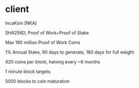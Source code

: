 client
======

IncaKoin [NKA]

SHA256D, Proof of Work+Proof of Stake

Max 190 million Proof of Work Coins

1% Annual Stake, 90 days to generate, 180 days for full weight

420 coins per block, halving every ~6 months

1 minute block targets

5000 blocks to coin maturation

